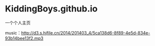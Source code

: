 # KiddingBoys.github.io
一个个人主页

music：http://d3.s.hjfile.cn/2014/201403_4/5ca138d6-8f89-4e5d-834e-93b14bee13f2.mp3
